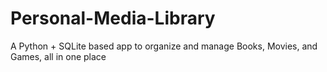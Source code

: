 # Personal-Media-Library
A Python + SQLite based app to organize and manage Books, Movies, and Games, all in one place
